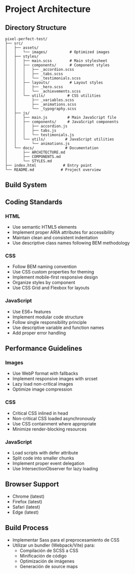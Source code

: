 # Project Architecture

## Directory Structure

```
pixel-perfect-test/
├── src/
│   ├── assets/
│   │   └── images/          # Optimized images
│   ├── styles/
│   │   ├── main.scss        # Main stylesheet
│   │   ├── components/      # Component styles
│   │   │   ├── _accordion.scss
│   │   │   ├── _tabs.scss
│   │   │   └── _testimonials.scss
│   │   ├── layouts/         # Layout styles
│   │   │   ├── _hero.scss
│   │   │   └── _achievements.scss
│   │   └── utils/          # CSS utilities
│   │       ├── _variables.scss
│   │       ├── _animations.scss
│   │       └── _typography.scss
│   ├── js/
│   │   ├── main.js         # Main JavaScript file
│   │   ├── components/     # JavaScript components
│   │   │   ├── accordion.js
│   │   │   ├── tabs.js
│   │   │   └── testimonials.js
│   │   └── utils/         # JavaScript utilities
│   │       └── animations.js
│   └── docs/              # Documentation
│       ├── ARCHITECTURE.md
│       ├── COMPONENTS.md
│       └── STYLES.md
├── index.html            # Entry point
└── README.md            # Project overview
```

## Build System

## Coding Standards

### HTML
- Use semantic HTML5 elements
- Implement proper ARIA attributes for accessibility
- Maintain clean and consistent indentation
- Use descriptive class names following BEM methodology

### CSS
- Follow BEM naming convention
- Use CSS custom properties for theming
- Implement mobile-first responsive design
- Organize styles by component
- Use CSS Grid and Flexbox for layouts

### JavaScript
- Use ES6+ features
- Implement modular code structure
- Follow single responsibility principle
- Use descriptive variable and function names
- Add proper error handling

## Performance Guidelines

### Images
- Use WebP format with fallbacks
- Implement responsive images with srcset
- Lazy load non-critical images
- Optimize image compression

### CSS
- Critical CSS inlined in head
- Non-critical CSS loaded asynchronously
- Use CSS containment where appropriate
- Minimize render-blocking resources

### JavaScript
- Load scripts with defer attribute
- Split code into smaller chunks
- Implement proper event delegation
- Use IntersectionObserver for lazy loading

## Browser Support
- Chrome (latest)
- Firefox (latest)
- Safari (latest)
- Edge (latest)

## Build Process
- Implementar Sass para el preprocesamiento de CSS
- Utilizar un bundler (Webpack/Vite) para:
  - Compilación de SCSS a CSS
  - Minificación de código
  - Optimización de imágenes
  - Generación de source maps
``` 